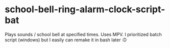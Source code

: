 # school-bell-ring-alarm-clock-script-bat
Plays sounds / school bell at specified times. Uses MPV. I prioritized batch script (windows) but I easily can remake it in bash later :D
